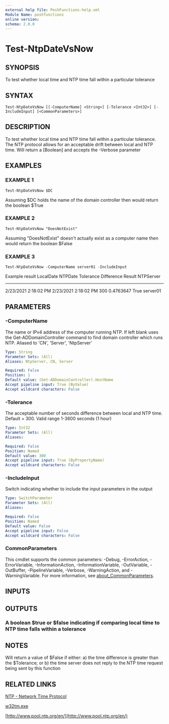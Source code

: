 ```yaml
---
external help file: PoshFunctions-help.xml
Module Name: poshfunctions
online version:
schema: 2.0.0
---
```


# Test-NtpDateVsNow

## SYNOPSIS
To test whether local time and NTP time fall within a particular tolerance

## SYNTAX

```
Test-NtpDateVsNow [[-ComputerName] <String>] [-Tolerance <Int32>] [-IncludeInput] [<CommonParameters>]
```

## DESCRIPTION
To test whether local time and NTP time fall within a particular tolerance.
The NTP protocol allows for an acceptable drift between local and NTP time.
Will return a \[Boolean\] and accepts the -Verbose parameter

## EXAMPLES

### EXAMPLE 1
```
Test-NtpDateVsNow $DC
```

Assuming $DC holds the name of the domain controller then would return the boolean
$True

### EXAMPLE 2
```
Test-NtpDateVsNow "DoesNotExist"
```

Assuming "DoesNotExist" doesn't actually exist as a computer name then would return the boolean
$False

### EXAMPLE 3
```
Test-NtpDateVsNow -ComputerName server01 -IncludeInput
```

Example result
LocalDate            NTPDate              Tolerance Difference Result NTPServer
---------            -------              --------- ---------- ------ ---------
2/23/2021 2:18:02 PM 2/23/2021 2:18:02 PM       300  0.4763647   True server01

## PARAMETERS

### -ComputerName
The name or IPv4 address of the computer running NTP.
If left blank uses the Get-ADDomainController command to find domain controller which runs NTP.
Aliased
to 'CN', 'Server', 'NtpServer'

```yaml
Type: String
Parameter Sets: (All)
Aliases: NtpServer, CN, Server

Required: False
Position: 1
Default value: (Get-ADDomainController).HostName
Accept pipeline input: True (ByValue)
Accept wildcard characters: False
```

### -Tolerance
The acceptable number of seconds difference between local and NTP time.
Default = 300.
Valid range 1-3600 seconds (1 hour)

```yaml
Type: Int32
Parameter Sets: (All)
Aliases:

Required: False
Position: Named
Default value: 300
Accept pipeline input: True (ByPropertyName)
Accept wildcard characters: False
```

### -IncludeInput
Switch indicating whether to include the input parameters in the output

```yaml
Type: SwitchParameter
Parameter Sets: (All)
Aliases:

Required: False
Position: Named
Default value: False
Accept pipeline input: False
Accept wildcard characters: False
```

### CommonParameters
This cmdlet supports the common parameters: -Debug, -ErrorAction, -ErrorVariable, -InformationAction, -InformationVariable, -OutVariable, -OutBuffer, -PipelineVariable, -Verbose, -WarningAction, and -WarningVariable. For more information, see [about_CommonParameters](http://go.microsoft.com/fwlink/?LinkID=113216).

## INPUTS

## OUTPUTS

### A boolean $true or $false indicating if comparing local time to NTP time falls within a tolerance
## NOTES
Will return a value of $False if either: a) the time difference is greater than the $Tolerance; or b) the time server does not reply to the NTP time request being sent by this function

## RELATED LINKS

[NTP - Network Time Protocol]()

[w32tm.exe]()

[http://www.pool.ntp.org/en/](http://www.pool.ntp.org/en/)

